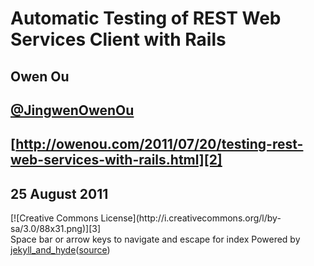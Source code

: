 # Automatic Testing of REST Web Services Client with Rails

## Owen Ou
## [@JingwenOwenOu][1]
## [http://owenou.com/2011/07/20/testing-rest-web-services-with-rails.html][2]
## 25 August 2011

<div class="licence" markdown="1">
  [![Creative Commons License](http://i.creativecommons.org/l/by-sa/3.0/88x31.png)][3]
</div>

<div class="footer">
  <span class="left">Space bar or arrow keys to navigate and escape for index</span>
  <span class="right">Powered by <a href="https://github.com/jingweno/jekyll_and_hyde">jekyll_and_hyde</a>(<a href="https://github.com/jingweno/testing_web_services_client_slides">source</a>)</span>
</div>

[1]: http://twitter.com/JingwenOwenOu
[2]: http://owenou.com/2011/07/20/testing-rest-web-services-with-rails.html
[3]: http://creativecommons.org/licenses/by-sa/3.0
